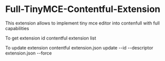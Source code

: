 # Full-TinyMCE-Contentful-Extension

This extension allows to implement tiny mce editor into contenfull with full capabilities


To get extension id
contentful extension list

To update extension
contentful extension.json update --id <extension-id> --descriptor extension.json  --force
